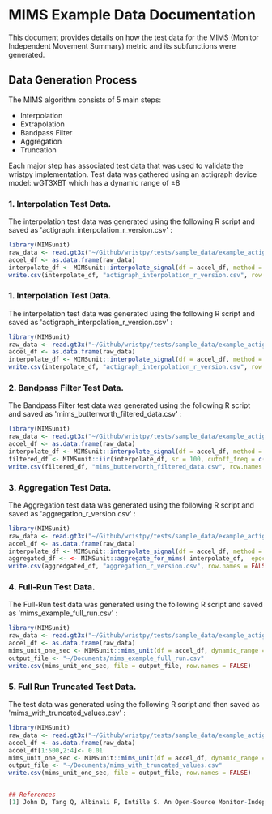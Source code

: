 # MIMS Example Data Documentation

This document provides details on how the test data for the MIMS (Monitor Independent Movement Summary) metric and its subfunctions were generated.


## Data Generation Process

The MIMS algorithm consists of 5 main steps:
* Interpolation
* Extrapolation
* Bandpass Filter
* Aggregation
* Truncation

Each major step has associated test data that was used to validate the wristpy implementation. Test data was gathered using an actigraph device model: wGT3XBT which has a dynamic range of
±8

### 1. Interpolation Test Data.

The interpolation test data was generated using the following R script and saved as 'actigraph_interpolation_r_version.csv' :

```r
library(MIMSunit)
raw_data <- read.gt3x("~/Github/wristpy/tests/sample_data/example_actigraph.gt3x")
accel_df <- as.data.frame(raw_data)
interpolate_df <- MIMSunit::interpolate_signal(df = accel_df, method = "spline_natural", sr = 100)
write.csv(interpolate_df, "actigraph_interpolation_r_version.csv", row.names = FALSE)
```

### 1. Interpolation Test Data.

The interpolation test data was generated using the following R script and saved as 'actigraph_interpolation_r_version.csv' :

```r
library(MIMSunit)
raw_data <- read.gt3x("~/Github/wristpy/tests/sample_data/example_actigraph.gt3x")
accel_df <- as.data.frame(raw_data)
interpolate_df <- MIMSunit::interpolate_signal(df = accel_df, method = "spline_natural", sr = 100)
write.csv(interpolate_df, "actigraph_interpolation_r_version.csv", row.names = FALSE)
```

### 2. Bandpass Filter Test Data.

The Bandpass Filter test data was generated using the following R script and saved as 'mims_butterworth_filtered_data.csv' :

```r
library(MIMSunit)
raw_data <- read.gt3x("~/Github/wristpy/tests/sample_data/example_actigraph.gt3x")
accel_df <- as.data.frame(raw_data)
interpolate_df <- MIMSunit::interpolate_signal(df = accel_df, method = "spline_natural", sr = 100)
filtered_df <- MIMSunit::iir(interpolate_df, sr = 100, cutoff_freq = c(0.2, 5), type = 'pass', filter_type = 'butter')
write.csv(filtered_df, "mims_butterworth_filtered_data.csv", row.names = FALSE)
```

### 3. Aggregation Test Data.

The Aggregation test data was generated using the following R script and saved as 'aggregation_r_version.csv' :

```r
library(MIMSunit)
raw_data <- read.gt3x("~/Github/wristpy/tests/sample_data/example_actigraph.gt3x")
accel_df <- as.data.frame(raw_data)
interpolate_df <- MIMSunit::interpolate_signal(df = accel_df, method = "spline_natural", sr = 100)
aggregated_df <- <- MIMSunit::aggregate_for_mims( interpolate_df,  epoch = "1 min",  method = "trapz", rectify = TRUE)
write.csv(aggredgated_df, "aggregation_r_version.csv", row.names = FALSE)
```

### 4. Full-Run Test Data.

The Full-Run test data was generated using the following R script and saved as 'mims_example_full_run.csv' :

```r
library(MIMSunit)
raw_data <- read.gt3x("~/Github/wristpy/tests/sample_data/example_actigraph.gt3x")
accel_df <- as.data.frame(raw_data)
mims_unit_one_sec <- MIMSunit::mims_unit(df = accel_df, dynamic_range = c(-8, 8), epoch = "1 sec")
output_file <- "~/Documents/mims_example_full_run.csv"
write.csv(mims_unit_one_sec, file = output_file, row.names = FALSE)
```

### 5. Full Run Truncated Test Data.

The test data was generated using the following R script and then saved as 'mims_with_truncated_values.csv' :

```r
library(MIMSunit)
raw_data <- read.gt3x("~/Github/wristpy/tests/sample_data/example_actigraph.gt3x")
accel_df <- as.data.frame(raw_data)
accel_df[1:500,2:4]<- 0.01
mims_unit_one_sec <- MIMSunit::mims_unit(df = accel_df, dynamic_range = c(-8, 8), epoch = "1 sec")
output_file <- "~/Documents/mims_with_truncated_values.csv"
write.csv(mims_unit_one_sec, file = output_file, row.names = FALSE)


## References
[1] John D, Tang Q, Albinali F, Intille S. An Open-Source Monitor-Independent Movement Summary for Accelerometer Data Processing. J Meas Phys Behav. 2019 Dec;2(4):268-281. doi: 10.1123/jmpb.2018-0068. PMID: 34308270; PMCID: PMC8301210.
